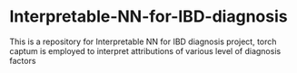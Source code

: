 # Interpretable-NN-for-IBD-diagnosis
This is a repository for Interpretable NN for IBD diagnosis project, torch captum is employed to interpret attributions of various level of diagnosis factors
